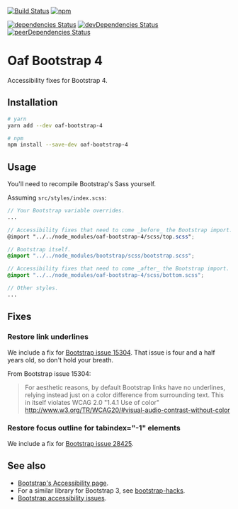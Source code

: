 [![Build Status](https://travis-ci.org/oaf-project/oaf-bootstrap-4.svg?branch=master)](https://travis-ci.org/oaf-project/oaf-bootstrap-4)
[![npm](https://img.shields.io/npm/v/oaf-bootstrap-4.svg)](https://www.npmjs.com/package/oaf-bootstrap-4)

[![dependencies Status](https://david-dm.org/oaf-project/oaf-bootstrap-4/status.svg)](https://david-dm.org/oaf-project/oaf-bootstrap-4)
[![devDependencies Status](https://david-dm.org/oaf-project/oaf-bootstrap-4/dev-status.svg)](https://david-dm.org/oaf-project/oaf-bootstrap-4?type=dev)
[![peerDependencies Status](https://david-dm.org/oaf-project/oaf-bootstrap-4/peer-status.svg)](https://david-dm.org/oaf-project/oaf-bootstrap-4?type=peer)

# Oaf Bootstrap 4

Accessibility fixes for Bootstrap 4.

## Installation

```sh
# yarn
yarn add --dev oaf-bootstrap-4

# npm
npm install --save-dev oaf-bootstrap-4
```

## Usage

You'll need to recompile Bootstrap's Sass yourself.

Assuming `src/styles/index.scss`:

```scss
// Your Bootstrap variable overrides.
...

// Accessibility fixes that need to come _before_ the Bootstrap import.
@import "../../node_modules/oaf-bootstrap-4/scss/top.scss";

// Bootstrap itself.
@import "../../node_modules/bootstrap/scss/bootstrap.scss";

// Accessibility fixes that need to come _after_ the Bootstrap import.
@import "../../node_modules/oaf-bootstrap-4/scss/bottom.scss";

// Other styles.
...
```

## Fixes

### Restore link underlines

We include a fix for [Bootstrap issue 15304](https://github.com/twbs/bootstrap/issues/15304). That issue is four and a half years old, so don't hold your breath.

From Bootstrap issue 15304:

> For aesthetic reasons, by default Bootstrap links have no underlines, relying instead just on a color difference from surrounding text. This in itself violates WCAG 2.0 "1.4.1 Use of color" http://www.w3.org/TR/WCAG20/#visual-audio-contrast-without-color

### Restore focus outline for tabindex="-1" elements

We include a fix for [Bootstrap issue 28425](https://github.com/twbs/bootstrap/issues/28425).

## See also
* [Bootstrap's Accessibility page](https://getbootstrap.com/docs/4.3/getting-started/accessibility/).
* For a similar library for Bootstrap 3, see [bootstrap-hacks](https://github.com/danielnixon/bootstrap-hacks).
* [Bootstrap accessibility issues](https://github.com/twbs/bootstrap/issues?q=is%3Aissue+is%3Aopen+label%3Aaccessibility).
